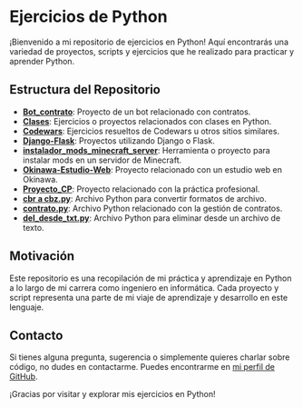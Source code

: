 # Ejercicios de Python

¡Bienvenido a mi repositorio de ejercicios en Python! Aquí encontrarás una variedad de proyectos, scripts y ejercicios que he realizado para practicar y aprender Python.

## Estructura del Repositorio

- **[Bot_contrato](Python/Bot_contrato/)**: Proyecto de un bot relacionado con contratos.
- **[Clases](Python/Clases/)**: Ejercicios o proyectos relacionados con clases en Python.
- **[Codewars](Python/Codewars/)**: Ejercicios resueltos de Codewars u otros sitios similares.
- **[Django-Flask](Python/Django-Flask/)**: Proyectos utilizando Django o Flask.
- **[instalador_mods_minecraft_server](Python/instalador_mods_minecraft_server/)**: Herramienta o proyecto para instalar mods en un servidor de Minecraft.
- **[Okinawa-Estudio-Web](Python/Okinawa-Estudio-Web/)**: Proyecto relacionado con un estudio web en Okinawa.
- **[Proyecto_CP](Python/Proyecto_CP/)**: Proyecto relacionado con la práctica profesional.
- **[cbr a cbz.py](Python/cbr_a_cbz.py)**: Archivo Python para convertir formatos de archivo.
- **[contrato.py](Python/contrato.py)**: Archivo Python relacionado con la gestión de contratos.
- **[del_desde_txt.py](Python/del_desde_txt.py)**: Archivo Python para eliminar desde un archivo de texto.
## Motivación

Este repositorio es una recopilación de mi práctica y aprendizaje en Python a lo largo de mi carrera como ingeniero en informática. Cada proyecto y script representa una parte de mi viaje de aprendizaje y desarrollo en este lenguaje.

## Contacto

Si tienes alguna pregunta, sugerencia o simplemente quieres charlar sobre código, no dudes en contactarme. Puedes encontrarme en [mi perfil de GitHub](https://github.com/raul2811).

¡Gracias por visitar y explorar mis ejercicios en Python!
